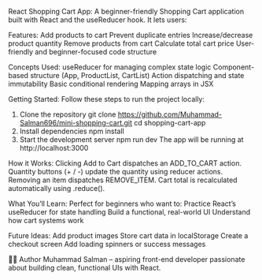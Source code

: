 React Shopping Cart App:
A beginner-friendly Shopping Cart application built with React and the useReducer hook. It lets users:


Features:
Add products to cart
Prevent duplicate entries
Increase/decrease product quantity
Remove products from cart
Calculate total cart price
User-friendly and beginner-focused code structure


Concepts Used:
useReducer for managing complex state logic
Component-based structure (App, ProductList, CartList)
Action dispatching and state immutability
Basic conditional rendering
Mapping arrays in JSX


Getting Started:
Follow these steps to run the project locally:

1. Clone the repository
git clone https://github.com/Muhammad-Salman696/mini-shopping-cart.git
cd shopping-cart-app
2. Install dependencies
npm install
3. Start the development server
npm run dev
The app will be running at http://localhost:3000


How it Works:
Clicking Add to Cart dispatches an ADD_TO_CART action.
Quantity buttons (+ / -) update the quantity using reducer actions.
Removing an item dispatches REMOVE_ITEM.
Cart total is recalculated automatically using .reduce().


What You’ll Learn:
Perfect for beginners who want to:
Practice React’s useReducer for state handling
Build a functional, real-world UI
Understand how cart systems work

Future Ideas:
Add product images
Store cart data in localStorage
Create a checkout screen
Add loading spinners or success messages

🧑‍💻 Author
Muhammad Salman – aspiring front-end developer passionate about building clean, functional UIs with React.
